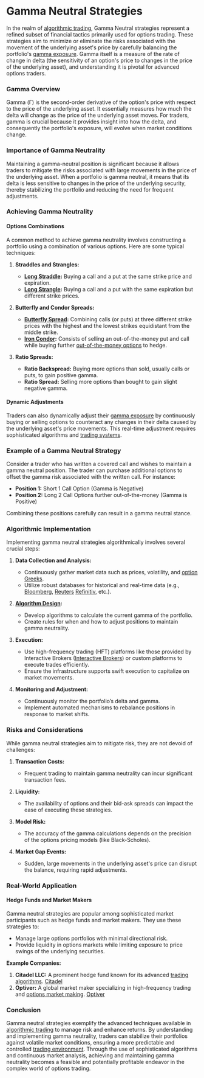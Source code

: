 # Gamma Neutral Strategies

In the realm of [algorithmic trading](../a/algorithmic_trading.md), Gamma Neutral strategies represent a refined subset of financial tactics primarily used for options trading. These strategies aim to minimize or eliminate the risks associated with the movement of the underlying asset's price by carefully balancing the portfolio's [gamma exposure](../g/gamma_exposure.md). Gamma itself is a measure of the rate of change in delta (the sensitivity of an option's price to changes in the price of the underlying asset), and understanding it is pivotal for advanced options traders.

### Gamma Overview
Gamma (Γ) is the second-order derivative of the option's price with respect to the price of the underlying asset. It essentially measures how much the delta will change as the price of the underlying asset moves. For traders, gamma is crucial because it provides insight into how the delta, and consequently the portfolio's exposure, will evolve when market conditions change.

### Importance of Gamma Neutrality
Maintaining a gamma-neutral position is significant because it allows traders to mitigate the risks associated with large movements in the price of the underlying asset. When a portfolio is gamma neutral, it means that its delta is less sensitive to changes in the price of the underlying security, thereby stabilizing the portfolio and reducing the need for frequent adjustments.

### Achieving Gamma Neutrality

#### Options Combinations
A common method to achieve gamma neutrality involves constructing a portfolio using a combination of various options. Here are some typical techniques:

1. **Straddles and Strangles:**
   - **[Long Straddle](../l/long_straddle.md):** Buying a call and a put at the same strike price and expiration.
   - **[Long Strangle](../l/long_strangle.md):** Buying a call and a put with the same expiration but different strike prices.

2. **Butterfly and Condor Spreads:**
   - **[Butterfly Spread](../b/butterfly_spread.md):** Combining calls (or puts) at three different strike prices with the highest and the lowest strikes equidistant from the middle strike.
   - **[Iron Condor](../i/iron_condor.md):** Consists of selling an out-of-the-money put and call while buying further [out-of-the-money options](../o/out-of-the-money_options.md) to hedge.

3. **Ratio Spreads:**
   - **Ratio Backspread:** Buying more options than sold, usually calls or puts, to gain positive gamma.
   - **Ratio Spread:** Selling more options than bought to gain slight negative gamma.

#### Dynamic Adjustments
Traders can also dynamically adjust their [gamma exposure](../g/gamma_exposure.md) by continuously buying or selling options to counteract any changes in their delta caused by the underlying asset's price movements. This real-time adjustment requires sophisticated algorithms and [trading systems](../t/trading_systems.md).

### Example of a Gamma Neutral Strategy
Consider a trader who has written a covered call and wishes to maintain a gamma neutral position. The trader can purchase additional options to offset the gamma risk associated with the written call. For instance:

- **Position 1:** Short 1 Call Option (Gamma is Negative)
- **Position 2:** Long 2 Call Options further out-of-the-money (Gamma is Positive)

Combining these positions carefully can result in a gamma neutral stance.

### Algorithmic Implementation
Implementing gamma neutral strategies algorithmically involves several crucial steps:

1. **Data Collection and Analysis:** 
   - Continuously gather market data such as prices, volatility, and [option Greeks](../o/option_greeks.md).
   - Utilize robust databases for historical and real-time data (e.g., [Bloomberg](../b/bloomberg.md), [Reuters](../r/reuters.md) [Refinitiv](https://www.refinitiv.com/), etc.).

2. **[Algorithm Design](../a/algorithm_design.md):**
   - Develop algorithms to calculate the current gamma of the portfolio.
   - Create rules for when and how to adjust positions to maintain gamma neutrality.

3. **Execution:**
   - Use high-frequency trading (HFT) platforms like those provided by Interactive Brokers ([Interactive Brokers](https://www.interactivebrokers.com/)) or custom platforms to execute trades efficiently.
   - Ensure the infrastructure supports swift execution to capitalize on market movements.

4. **Monitoring and Adjustment:**
   - Continuously monitor the portfolio’s delta and gamma.
   - Implement automated mechanisms to rebalance positions in response to market shifts.

### Risks and Considerations
While gamma neutral strategies aim to mitigate risk, they are not devoid of challenges:

1. **Transaction Costs:**
   - Frequent trading to maintain gamma neutrality can incur significant transaction fees.
   
2. **Liquidity:**
   - The availability of options and their bid-ask spreads can impact the ease of executing these strategies.

3. **Model Risk:**
   - The accuracy of the gamma calculations depends on the precision of the options pricing models (like Black-Scholes).

4. **Market Gap Events:**
   - Sudden, large movements in the underlying asset's price can disrupt the balance, requiring rapid adjustments.

### Real-World Application
#### Hedge Funds and Market Makers
Gamma neutral strategies are popular among sophisticated market participants such as hedge funds and market makers. They use these strategies to:

- Manage large options portfolios with minimal directional risk.
- Provide liquidity in options markets while limiting exposure to price swings of the underlying securities.

**Example Companies:**
1. **Citadel LLC:** A prominent hedge fund known for its advanced [trading algorithms](../t/trading_algorithms.md). [Citadel](https://www.citadel.com/)
2. **Optiver:** A global market maker specializing in high-frequency trading and [options market making](../o/options_market_making.md). [Optiver](https://www.optiver.com/)

### Conclusion
Gamma neutral strategies exemplify the advanced techniques available in [algorithmic trading](../a/algorithmic_trading.md) to manage risk and enhance returns. By understanding and implementing gamma neutrality, traders can stabilize their portfolios against volatile market conditions, ensuring a more predictable and controlled [trading environment](../t/trading_environment.md). Through the use of sophisticated algorithms and continuous market analysis, achieving and maintaining gamma neutrality becomes a feasible and potentially profitable endeavor in the complex world of options trading.
